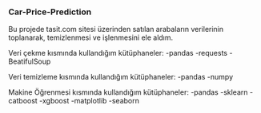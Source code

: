 ### Car-Price-Prediction
Bu projede tasit.com sitesi üzerinden satılan arabaların verilerinin toplanarak, temizlenmesi ve işlenmesini ele aldım.

Veri çekme kısmında kullandığım kütüphaneler:
-pandas
-requests
-BeatifulSoup

Veri temizleme kısmında kullandığım kütüphaneler:
-pandas
-numpy

Makine Öğrenmesi kısmında kullandığım kütüphaneler:
-pandas
-sklearn
-catboost
-xgboost
-matplotlib
-seaborn

